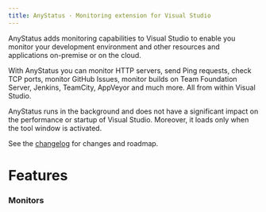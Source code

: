 ```yaml
---
title: AnyStatus · Monitoring extension for Visual Studio
---
```


AnyStatus adds monitoring capabilities to Visual Studio to enable you monitor your development environment and other resources and applications on-premise or on the cloud. 

With AnyStatus you can monitor HTTP servers, send Ping requests, check TCP ports, monitor GitHub Issues, monitor builds on Team Foundation Server, Jenkins, TeamCity, AppVeyor and much more. All from within Visual Studio.

AnyStatus runs in the background and does not have a significant impact on the performance or startup of Visual Studio. Moreover, it loads only when the tool window is activated.

See the [changelog](changelog) for changes and roadmap.

# Features

### Monitors
